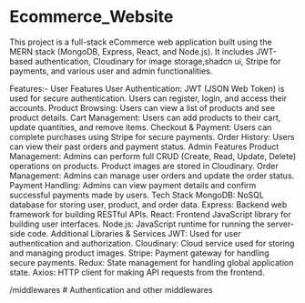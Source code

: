# Ecommerce_Website

This project is a full-stack eCommerce web application built using the MERN stack (MongoDB, Express, React, and Node.js). It includes JWT-based authentication, Cloudinary for image storage,shadcn ui, Stripe for payments, and various user and admin functionalities.

Features:-
User Features
User Authentication: JWT (JSON Web Token) is used for secure authentication. Users can register, login, and access their accounts.
Product Browsing: Users can view a list of products and see product details.
Cart Management: Users can add products to their cart, update quantities, and remove items.
Checkout & Payment: Users can complete purchases using Stripe for secure payments.
Order History: Users can view their past orders and payment status.
Admin Features
Product Management: Admins can perform full CRUD (Create, Read, Update, Delete) operations on products. Product images are stored in Cloudinary.
Order Management: Admins can manage user orders and update the order status.
Payment Handling: Admins can view payment details and confirm successful payments made by users.
Tech Stack
MongoDB: NoSQL database for storing user, product, and order data.
Express: Backend web framework for building RESTful APIs.
React: Frontend JavaScript library for building user interfaces.
Node.js: JavaScript runtime for running the server-side code.
Additional Libraries & Services
JWT: Used for user authentication and authorization.
Cloudinary: Cloud service used for storing and managing product images.
Stripe: Payment gateway for handling secure payments.
Redux: State management for handling global application state.
Axios: HTTP client for making API requests from the frontend.


  /middlewares        # Authentication and other middlewares

